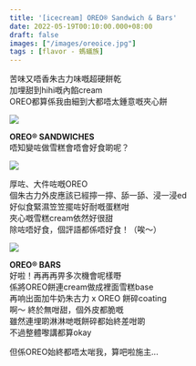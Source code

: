 ```yaml
---
title: '[icecream] OREO® Sandwich & Bars'
date: 2022-05-19T00:10:00.000+08:00
draft: false
images: ["/images/oreoice.jpg"]
tags : [flavor - 螞蟻族]
---
```


苦味又唔香朱古力味嘅超硬餅乾  
加埋甜到hihi嘅內餡cream  
OREO都算係我由細到大都唔太鍾意嘅夾心餅  

![](/images/oreoice.jpg)

**OREO® SANDWICHES**  
唔知變咗做雪糕會唔會好食啲呢？  

![](/images/oreoice1.jpg)

厚咗、大件咗嘅OREO  
個朱古力外皮應該已經擰一擰、舔一舔、浸一浸ed  
好似食緊濕笠笠擺咗好耐嘅蛋糕咁  
夾心嘅雪糕cream依然好很甜  
除咗唔好食，個評語都係唔好食！（唉～）  

![](/images/oreoice2.jpg)

**OREO® BARS**  
好啦！再再再畀多次機會呢樣嘢  
係將OREO餅連cream做成裡面雪糕base  
再响出面加牛奶朱古力 x OREO 餅碎coating  
啊～ 終於無咁甜，個外皮都脆嘅  
雖然連埋啲淋淋哋嘅餅碎都始終差咁啲  
不過整體嚟講都算okay  
  
但係OREO始終都唔太啱我，算吧啦施主...    
